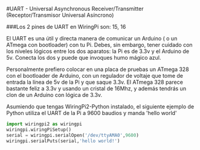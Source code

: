 <!--
---
name: UART
class: interface
type: pinout
description: Pines de UART de la Raspberry Pi
url: http://elinux.org/RPi_Serial_Connection
pin:
  '8':
    name: TXD / Transmitir
    direction: salida
    active: alto (encendido)
  '10':
    name: RXD / Recibir
    direction: entrada
    active: alto (encendido)
-->
#UART - Universal Asynchronous Receiver/Transmitter (Receptor/Transmisor Universal Asíncrono)

###Los 2 pines de UART en WiringPi son: 15, 16

El UART es una útil y directa manera de comunicar un Arduino ( o un ATmega con bootloader) con tu Pi. Debes, sin embargo, tener cuidado con los niveles lógicos entre los dos aparatos: la Pi es de 3.3v y el Arduino de 5v. Conecta los dos y puede que invoques humo mágico azul.

Personalmente prefiero colocar en una placa de pruebas un ATmega 328 con el bootloader de Arduino, con un regulador de voltaje que tome de entrada la línea de 5v de la Pi y que saque 3.3v. El ATmega 328 parece bastante feliz a 3.3v y usando un cristal de 16Mhz, y además tendrás un clon de un Arduino con lógica de 3.3v.

Asumiendo que tengas WiringPi2-Python instalado, el siguiente ejemplo de Python utiliza el UART de la Pi a 9600 baudios y manda 'hello world'

```python
import wiringpi2 as wiringpi
wiringpi.wiringPiSetup()
serial = wiringpi.serialOpen('/dev/ttyAMA0',9600)
wiringpi.serialPuts(serial,'hello world!')
```
